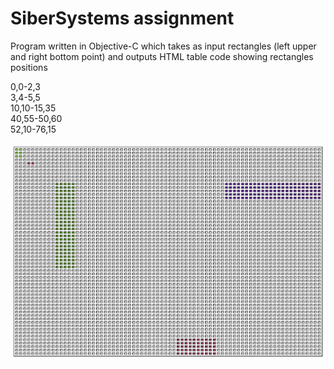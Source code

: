 # SiberSystems assignment

Program written in Objective-C which takes as input rectangles (left upper and right bottom point) and outputs HTML table code showing rectangles positions

0,0-2,3  
3,4-5,5   
10,10-15,35  
40,55-50,60  
52,10-76,15  

![](https://github.com/N-ihad/media/blob/master/SyberSystems-assignment.png)

